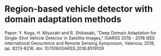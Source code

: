 # Region-based vehicle detector with domain adaptation methods
Paper: Y. Koga, H. Miyazaki and R. Shibasaki, "Deep Domain Adaptation for Single-Shot Vehicle Detector in Satellite Images," IGARSS 2018 - 2018 IEEE International Geoscience and Remote Sensing Symposium, Valencia, 2018, pp. 8213-8216.
doi: 10.1109/IGARSS.2018.8519129
